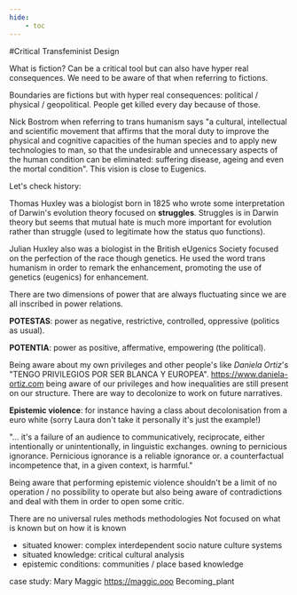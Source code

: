 ```yaml
---
hide:
    - toc
---
```




#Critical Transfeminist Design

What is fiction?
Can be a critical tool but can also have hyper real consequences. We need to be aware of that when referring to fictions.

Boundaries are fictions but with hyper real consequences: political / physical / geopolitical. People get killed every day because of those.


Nick Bostrom when referring to trans humanism says "a cultural, intellectual and scientific movement that affirms that the moral duty to improve the physical and cognitive capacities of the human species and to apply new technologies to man, so that the undesirable and unnecessary aspects of the human condition can be eliminated: suffering disease, ageing and even the mortal condition".
This vision is close to Eugenics.

Let's check history:

Thomas Huxley was a biologist born in 1825 who wrote some interpretation of Darwin's evolution theory focused on **struggles**. Struggles is in Darwin theory but seems that mutual hate is much more important for evolution rather than struggle (used to legitimate how the status quo functions).

Julian Huxley also was a biologist in the British eUgenics Society focused on the perfection of the race though genetics. He used the word trans humanism in order to remark the enhancement, promoting the use of genetics (eugenics) for enhancement.

There are two dimensions of power that are always fluctuating since we are all inscribed in power relations.

**POTESTAS**: power as negative, restrictive, controlled, oppressive (politics as usual).

**POTENTIA**: power as positive, affermative, empowering (the political).



Being aware about my own privileges and other people's like *Daniela Ortiz*'s "TENGO PRIVILEGIOS POR SER BLANCA Y EUROPEA".
https://www.daniela-ortiz.com
being aware of our privileges and how inequalities are still present on our structure.
There are way to decolonize to work on future narratives.

**Epistemic violence**: for instance having a class about decolonisation from a euro white (sorry Laura don't take it personally it's just the example!)

"... it's a failure of an audience to communicatively, reciprocate, either intentionally or unintentionally, in linguistic exchanges. owning to pernicious ignorance. Pernicious ignorance is a reliable ignorance or. a counterfactual incompetence that, in a given context, is harmful."

Being aware that performing epistemic violence shouldn't be a limit of no operation / no possibility to operate but also being aware of contradictions and deal with them in order to open some critic.


There are no universal rules methods methodologies
Not focused on what is known but on how it is known
- situated knower: complex interdependent socio nature culture systems
- situated knowledge: critical cultural analysis
- epistemic conditions: communities / place based knowledge


case study:
Mary Maggic https://maggic.ooo
Becoming_plant
